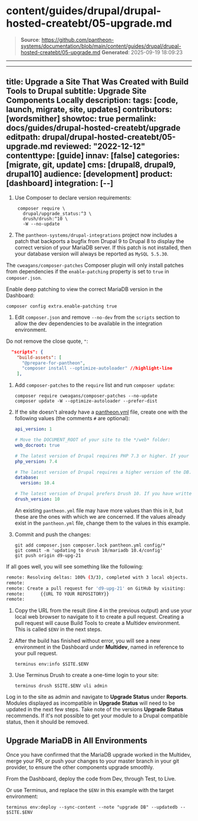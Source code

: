# content/guides/drupal/drupal-hosted-createbt/05-upgrade.md

> **Source**: https://github.com/pantheon-systems/documentation/blob/main/content/guides/drupal/drupal-hosted-createbt/05-upgrade.md
> **Generated**: 2025-09-19 18:09:23

---

---
title: Upgrade a Site That Was Created with Build Tools to Drupal
subtitle: Upgrade Site Components Locally
description:
tags: [code, launch, migrate, site, updates]
contributors: [wordsmither]
showtoc: true
permalink: docs/guides/drupal-hosted-createbt/upgrade
editpath: drupal/drupal-hosted-createbt/05-upgrade.md
reviewed: "2022-12-12"
contenttype: [guide]
innav: [false]
categories: [migrate, git, update]
cms: [drupal8, drupal9, drupal10]
audience: [development]
product: [dashboard]
integration: [--]
---

1. Use Composer to declare version requirements:

   ```bash{outputLines:2-5,7-9}
    composer require \
      drupal/upgrade_status:^3 \
      drush/drush:^10 \
      -W --no-update
   ```

1. The `pantheon-systems/drupal-integrations` project now includes a patch that backports a bugfix from Drupal 9 to Drupal 8 to display the correct version of your MariaDB server. If this patch is not installed, then your database version will always be reported as `MySQL 5.5.30`.

  The `cweagans/composer-patches` Composer plugin will only install patches from dependencies if the `enable-patching` property is set to `true` in `composer.json`.

  Enable deep patching to view the correct MariaDB version in the Dashboard:

   ```bash{promptUser: user}
   composer config extra.enable-patching true
   ```

1. Edit `composer.json` and remove `--no-dev` from the `scripts` section to allow the dev dependencies to be available in the integration environment.

  Do not remove the close quote, `"`:

   ```json:title=composer.json
     "scripts": {
       "build-assets": [
         "@prepare-for-pantheon",
         "composer install --optimize-autoloader" //highlight-line
       ],
   ```

1. Add `composer-patches` to the `require` list and run `composer update`:

   ```bash{promptUser: user}
   composer require cweagans/composer-patches --no-update
   composer update -W --optimize-autoloader --prefer-dist
   ```

1. If the site doesn't already have a [pantheon.yml](/pantheon-yml#find-or-create-pantheonyml) file, create one with the following values (the comments `#` are optional):

   ```yaml:title=pantheon.yml
   api_version: 1

   # Move the DOCUMENT_ROOT of your site to the */web* folder:
   web_docroot: true

   # The latest version of Drupal requires PHP 7.3 or higher. If your code isn't ready for PHP 7.4 you may need to use 7.3 here:
   php_version: 7.4

   # The latest version of Drupal requires a higher version of the DB. It will take a few minutes to complete the upgrade to 10.4 once you push this file:
   database:
     version: 10.4

   # The latest version of Drupal prefers Drush 10. If you have written a lot of custom Drush commands you may need to go back to Drush 9 or 8:
   drush_version: 10
   ```

   An existing `pantheon.yml` file may have more values than this in it, but these are the ones with which we are concerned. If the values already exist in the `pantheon.yml` file, change them to the values in this example.

1. Commit and push the changes:

   ```bash{promptUser: user}
   git add composer.json composer.lock pantheon.yml config/*
   git commit -m 'updating to drush 10/mariadb 10.4/config'
   git push origin d9-upg-21
   ```

  If all goes well, you will see something like the following:

   ```bash
   remote: Resolving deltas: 100% (3/3), completed with 3 local objects.
   remote:
   remote: Create a pull request for 'd9-upg-21' on GitHub by visiting:
   remote:      {{URL TO YOUR REPOSITORY}}
   remote:
   ```

1. Copy the URL from the result (line 4 in the previous output) and use your local web browser to navigate to it to create a pull request. Creating a pull request will cause Build Tools to create a Multidev environment. This is called `$ENV` in the next steps.

1. After the build has finished without error, you will see a new environment in the Dashboard under <Icon icon="cloud" /> **Multidev**, named in reference to your pull request.

   ```bash{promptUser: user}
   terminus env:info $SITE.$ENV
   ```

1. Use Terminus Drush to create a one-time login to your site:

   ```bash{promptUser: user}
   terminus drush $SITE.$ENV uli admin
   ```

Log in to the site as admin and  navigate to **Upgrade Status** under **Reports**. Modules displayed as incompatible in **Upgrade Status** will need to be updated in the next few steps. Take note of the versions **Upgrade Status** recommends. If it's not possible to get your module to a Drupal compatible status, then it should be removed.

## Upgrade MariaDB in All Environments

<Partial file="drupal/drupal-mariadb-considerations.md" />

Once you have confirmed that the MariaDB upgrade worked in the Multidev, merge your PR, or push your changes to your master branch in your git provider, to ensure the other components upgrade smoothly.

From the Dashboard, deploy the code from Dev, through Test, to Live.

Or use Terminus, and replace the `$ENV` in this example with the target environment:

```bash{promptUser: user}
terminus env:deploy --sync-content --note "upgrade DB" --updatedb -- $SITE.$ENV
```
